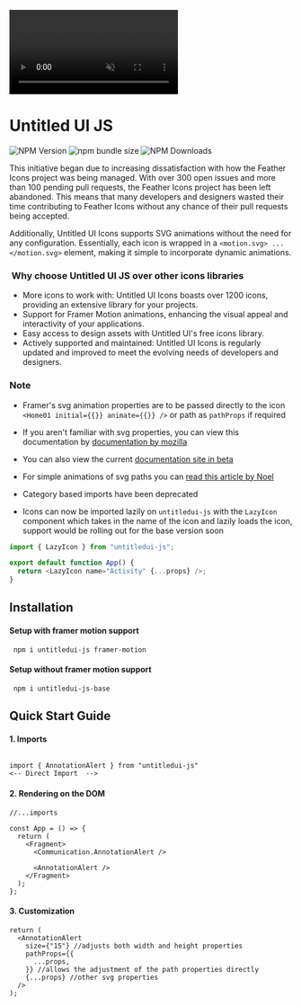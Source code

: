 <video  src="./public/demo.mp4" autoplay loop muted></video>

# Untitled UI JS

<p>
  <img src="https://img.shields.io/npm/v/untitledui-js" alt="NPM Version">
  <img src="https://img.shields.io/bundlephobia/minzip/untitledui-js?logo=npm" alt="npm bundle size">
  <img src="https://img.shields.io/npm/d18m/untitledui-js?logo=npm" alt="NPM Downloads">
</p>

This initiative began due to increasing dissatisfaction with how the Feather Icons project was being managed. With over 300 open issues and more than 100 pending pull requests, the Feather Icons project has been left abandoned. This means that many developers and designers wasted their time contributing to Feather Icons without any chance of their pull requests being accepted.

Additionally, Untitled UI Icons supports SVG animations without the need for any configuration. Essentially, each icon is wrapped in a `<motion.svg> ...  </motion.svg>` element, making it simple to incorporate dynamic animations.

###  Why choose Untitled UI JS over other icons libraries

- More icons to work with: Untitled UI Icons boasts over 1200 icons, providing an extensive library for your projects.
- Support for Framer Motion animations, enhancing the visual appeal and interactivity of your applications.
- Easy access to design assets with Untitled UI's free icons library.
- Actively supported and maintained: Untitled UI Icons is regularly updated and improved to meet the evolving needs of developers and designers.

### Note

- Framer's svg animation properties are to be passed directly to the icon `<Home01 initial={{}} animate={{}} />` or path as `pathProps` if required

- If you aren't familiar with svg properties, you can view this documentation by [documentation by mozilla](https://developer.mozilla.org/en-US/docs/Web/SVG/Attribute)

- You can also view the current [documentation site in beta](https://untitledui.vercel.app/)

- For simple animations of svg paths you can [read this article by Noel](https://blog.noelcserepy.com/how-to-animate-svg-paths-with-framer-motion)

- Category based imports have been deprecated

- Icons can now be imported lazily on `untitledui-js` with the `LazyIcon` component which takes in the name of the icon and lazily loads the icon, support would be rolling out for the base version soon

```ts
import { LazyIcon } from "untitledui-js";

export default function App() {
  return <LazyIcon name="Activity" {...props} />;
}
```

## Installation

#### Setup with framer motion support

```node
 npm i untitledui-js framer-motion
```

#### Setup without framer motion support

```node
 npm i untitledui-js-base
```

## Quick Start Guide

#### 1. Imports

```tsx

import { AnnotationAlert } from "untitledui-js"
<-- Direct Import  -->

```

#### 2. Rendering on the DOM

```tsx
//...imports

const App = () => {
  return (
    <Fragment>
      <Communication.AnnotationAlert />

      <AnnotationAlert />
    </Fragment>
  );
};
```

#### 3. Customization

```tsx
return (
  <AnnotationAlert
    size={"15"} //adjusts both width and height properties
    pathProps={{
      ...props,
    }} //allows the adjustment of the path properties directly
    {...props} //other svg properties
  />
);
```
